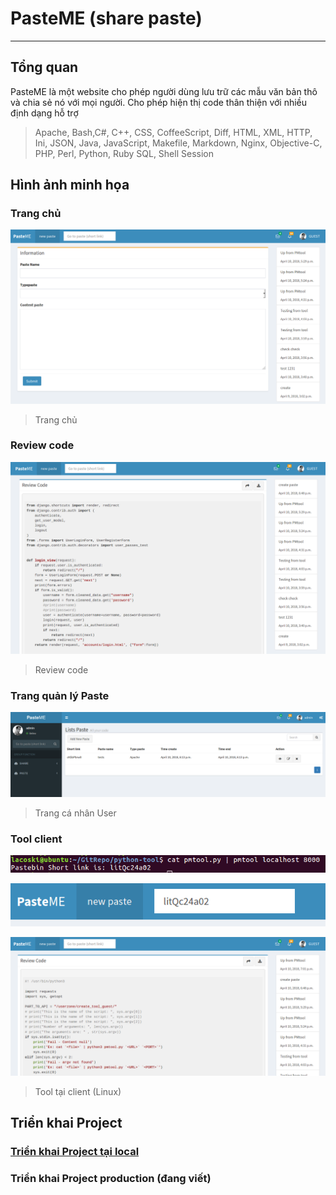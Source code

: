 # PasteME (share paste)
---
## Tổng quan

PasteME là một website cho phép người dùng lưu trữ các mẫu văn bản thô và chia sẻ nó với mọi người. Cho phép hiện thị code thân thiện với nhiều định dạng hỗ trợ

> Apache, Bash,C#, C++, CSS, CoffeeScript, Diff, HTML, XML, HTTP, Ini, JSON, Java, JavaScript, Makefile, Markdown, Nginx, Objective-C, PHP, Perl, Python, Ruby  SQL, Shell Session

## Hình ảnh minh họa
### Trang chủ
![](docs/images/trangchu.PNG)
> Trang chủ

### Review code
![](docs/images/trangchu-2.PNG)
> Review code

### Trang quản lý Paste
![](docs/images/trangchu-3.PNG)
> Trang cá nhân User

### Tool client
![](docs/images/trangchu-4.PNG)

![](docs/images/trangchu-5.PNG)

![](docs/images/trangchu-6.PNG)
> Tool tại client (Linux)

## Triển khai Project

### [Triển khai Project tại local](docs/setup-project.md)

### Triển khai Project production (đang viết)

